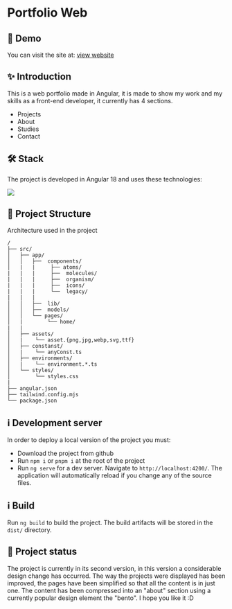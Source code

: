 # Portfolio Web

## :rocket: Demo

You can visit the site at: [view website](https://marcosic.netlify.app/home/)

## :sparkles: Introduction

This is a web portfolio made in Angular, it is made to show my work and my skills as a front-end developer, it currently has 4 sections.

- Projects
- About
- Studies
- Contact

## 🛠 Stack

The project is developed in Angular 18 and uses these technologies:

<p user-select="none" align="left">
   <a href="#" rel="noreferrer"> <img src="https://skillicons.dev/icons?i=angular,ts,css,html,tailwind"/> </a>
</p>

## 🚀 Project Structure

Architecture used in the project

```text
/
├── src/
│   ├── app/
│   │   ├──  components/
│   |   |     ├── atoms/
|   |   |     ├──  molecules/
|   |   |     ├──  organism/
|   |   |     ├──  icons/
|   |   |     └──  legacy/
|   |   |
│   │   ├──  lib/
│   │   ├──  models/
│   │   └── pages/
│   |        └── home/
|   |
│   ├── assets/
│   |    └── asset.{png,jpg,webp,svg,ttf}
│   ├── constanst/
│   |    └── anyConst.ts
│   ├── environments/
│   |    └── environment.*.ts
│   └── styles/
│        └── styles.css
|   
├── angular.json
├── tailwind.config.mjs
└── package.json
```

## ℹ️ Development server

In order to deploy a local version of the project you must:

- Download the project from github
- Run `npm i` or `pnpm i` at the root of the project
- Run `ng serve` for a dev server. Navigate to `http://localhost:4200/`.
  The application will automatically reload if you change any of the source files.

## ℹ️ Build

Run `ng build` to build the project. The build artifacts will be stored in the `dist/` directory.

## 💪 Project status

The project is currently in its second version, in this version a considerable design change has occurred. The way the projects were displayed has been improved, the pages have been simplified so that all the content is in just one. The content has been compressed into an "about" section using a currently popular design element the "bento". I hope you like it :D
